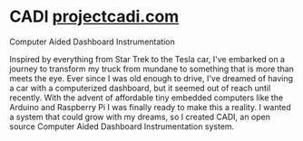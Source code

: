 # CADI [projectcadi.com](projectcadi.com)
Computer Aided Dashboard Instrumentation

Inspired by everything from Star Trek to the Tesla car, I've embarked on a journey to transform my truck from mundane to something that is more than meets the eye. Ever since I was old enough to drive, I've dreamed of having a car with a computerized dashboard, but it seemed out of reach until recently. With the advent of affordable tiny embedded computers like the Arduino and Raspberry Pi I was finally ready to make this a reality. I wanted a system that could grow with my dreams, so I created CADI, an open source Computer Aided Dashboard Instrumentation system.
